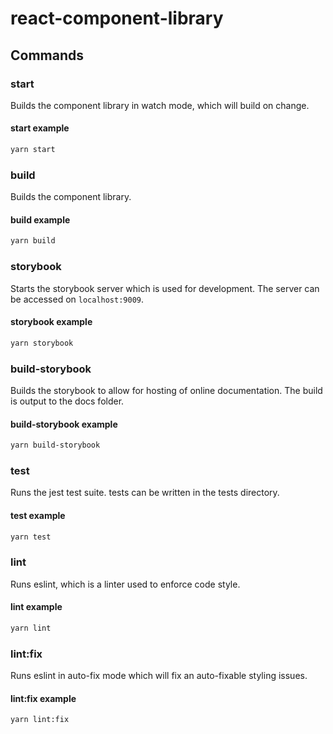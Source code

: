 # react-component-library

## Commands

### start

Builds the component library in watch mode, which will build on change.

#### start example

```bash
yarn start
```

### build

Builds the component library.

#### build example

```bash
yarn build
```

### storybook

Starts the storybook server which is used for development.
The server can be accessed on `localhost:9009`.

#### storybook example

```bash
yarn storybook
```

### build-storybook

Builds the storybook to allow for hosting of online documentation.
The build is output to the docs folder.

#### build-storybook example

```bash
yarn build-storybook
```

### test

Runs the jest test suite. tests can be written in the tests directory.

#### test example

```bash
yarn test
```

### lint

Runs eslint, which is a linter used to enforce code style.

#### lint example

```bash
yarn lint
```

### lint:fix

Runs eslint in auto-fix mode which will fix an auto-fixable styling issues.

#### lint:fix example

```bash
yarn lint:fix
```
